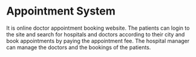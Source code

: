 <h1>Appointment System</h1>
<p>It is online doctor appointment booking website. The patients can login to the site and search for hospitals and doctors according to their city and book appointments by paying the appointment fee. The hospital manager can manage the doctors and the bookings of the patients.</p>
